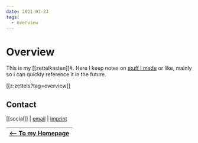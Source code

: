```yaml
---
date: 2021-03-24
tags:
  - overview
---
```


# Overview

This is my [[zettelkasten]]#. Here I keep notes on [stuff I made](./makerer.md) or like, mainly so I can quickly reference it in the future.

[[z:zettels?tag=overview]]

## Contact
[[social]] | [email](mailto:dennismuensterer@gmail.com) | [imprint](https://dnnsmnstrr.github.io/impressum)

|[<-- To my Homepage](https://dnnsmnstrr.github.io)|
|---|
